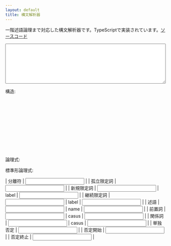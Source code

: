 ```yaml
---
layout: default
title: 構文解析器
---
```


一階述語論理まで対応した構文解析器です。TypeScriptで実装されています。[ソースコード](main.ts)

<textarea id="input" rows="8" cols="80" style="width:100%;"></textarea><br>

構造:
<div style="width:100%; overflow-x: scroll;"><svg id="phrase_structure_output"></svg></div><br>

論理式: 
<div id="formula_output" class="formula"></div>

標準形論理式: 
<div id="normalized_formula_output" class="formula"></div>

<div id="error_output"></div>

| 分離符 | <input type="text" id="separator_pattern"> |
| 孤立限定詞 | <input type="text" id="isolated_determiner_pattern"> |
| 新規限定詞 | <input type="text" id="new_determiner_pattern"> | label | <input type="text" id="new_determiner_replacer"> |
| 継続限定詞 | <input type="text" id="inherit_determiner_pattern"> | label | <input type="text" id="inherit_determiner_replacer"> |
| 述語 | <input type="text" id="predicate_pattern"> | name | <input type="text" id="predicate_replacer"> |
| 前置詞 | <input type="text" id="preposition_pattern"> | casus | <input type="text" id="preposition_replacer"> |
| 関係詞 | <input type="text" id="relative_pattern"> | casus | <input type="text" id="relative_replacer"> |
| 単独否定 | <input type="text" id="single_negation_pattern"> |
| 否定開始 | <input type="text" id="open_negation_pattern"> |
| 否定終止 | <input type="text" id="close_negation_pattern"> |

<script type="text/javascript" src="main.js"></script>
